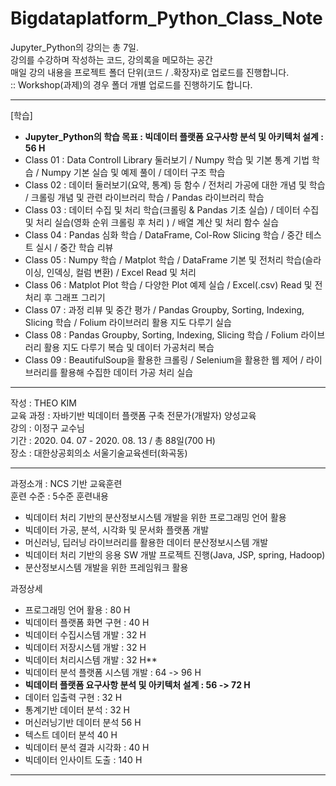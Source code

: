 # Bigdataplatform_Python_Class_Note

Jupyter_Python의 강의는 총 7일.  
강의를 수강하며 작성하는 코드, 강의록을 메모하는 공간  
매일 강의 내용을 프로젝트 폴더 단위(코드 / .확장자)로 업로드를 진행합니다.  
:: Workshop(과제)의 경우 폴더 개별 업로드를 진행하기도 합니다.  

<hr>   

[학습]  
- **Jupyter_Python의 학습 목표 : 빅데이터 플랫폼 요구사항 분석 및 아키텍처 설계 : 56 H** 
- Class 01 : Data Controll Library 둘러보기 / Numpy 학습 및 기본 통계 기법 학습 / Numpy 기본 실습 및 예제 풀이 / 데이터 구조 학습          
- Class 02 : 데이터 둘러보기(요약, 통계) 등 함수 / 전처리 가공에 대한 개념 및 학습 / 크롤링 개념 및 관련 라이브러리 학습 / Pandas 라이브러리 학습
- Class 03 : 데이터 수집 및 처리 학습(크롤링 & Pandas 기초 실습) / 데이터 수집 및 처리 실습(영화 순위 크롤링 후 처리 ) / 배열 계산 및 처리 함수 실습  
- Class 04 : Pandas 심화 학습 / DataFrame, Col-Row Slicing 학습 / 중간 테스트 실시 / 중간 학습 리뷰  
- Class 05 : Numpy 학습 / Matplot 학습 / DataFrame 기본 및 전처리 학습(슬라이싱, 인덱싱, 컬럼 변환) / Excel Read 및 처리   
- Class 06 : Matplot Plot 학습 / 다양한 Plot 예제 실습 / Excel(.csv) Read 및 전처리 후 그래프 그리기  
- Class 07 : 과정 리뷰 및 중간 평가 / Pandas Groupby, Sorting, Indexing, Slicing 학습 / Folium 라이브러리 활용 지도 다루기 실습  
- Class 08 : Pandas Groupby, Sorting, Indexing, Slicing 학습 / Folium 라이브러리 활용 지도 다루기 복습 및 데이터 가공처리 복습  
- Class 09 : BeautifulSoup을 활용한 크롤링 / Selenium을 활용한 웹 제어 / 라이브러리를 활용해 수집한 데이터 가공 처리 실습   
<hr>

작성 : THEO KIM   
교육 과정 : 자바기반 빅데이터 플랫폼 구축 전문가(개발자) 양성교육    
강의 : 이정구 교수님    
기간 : 2020. 04. 07 - 2020. 08. 13 / 총 88일(700 H)     
장소 : 대한상공회의소 서울기술교육센터(화곡동)    

<hr> 

과정소개 : NCS 기반 교육훈련  
훈련 수준 : 5수준 
훈련내용  
* 빅데이터 처리 기반의 분산정보시스템 개발을 위한 프로그래밍 언어 활용
* 빅데이터 가공, 분석, 시각화 및 문서화 플랫폼 개발 
* 머신러닝, 딥러닝 라이브러리를 활용한 데이터 분산정보시스템 개발    
* 빅데이터 처리 기반의 응용 SW 개발 프로젝트 진행(Java, JSP, spring, Hadoop)    
* 분산정보시스템 개발을 위한 프레임워크 활용 

과정상세 
* 프로그래밍 언어 활용 : 80 H 
* 빅데이터 플랫폼 화면 구현 : 40 H  
* 빅데이터 수집시스템 개발 : 32 H 
* 빅데이터 저장시스템 개발 : 32 H   
* 빅데이터 처리시스템 개발 : 32 H** 
* 빅데이터 분석 플랫폼 시스템 개발 : 64 -> 96 H 
* **빅데이터 플랫폼 요구사항 분석 및 아키텍처 설계 : 56 -> 72 H**
* 데이터 입출력 구현 : 32 H 
* 통계기반 데이터 분석 : 32 H 
* 머신러닝기반 데이터 분석 56 H
* 텍스트 데이터 분석 40 H
* 빅데이터 분석 결과 시각화 : 40 H 
* 빅데이터 인사이트 도출 : 140 H 
  

<hr>
